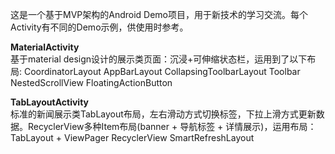 
这是一个基于MVP架构的Android Demo项目，用于新技术的学习交流。每个Activity有不同的Demo示例，供使用时参考。

**MaterialActivity**  
基于material design设计的展示类页面：沉浸+可伸缩状态栏，运用到了以下布局:
CoordinatorLayout
AppBarLayout
CollapsingToolbarLayout
Toolbar
NestedScrollView
FloatingActionButton

**TabLayoutActivity**  
标准的新闻展示类TabLayout布局，左右滑动方式切换标签，下拉上滑方式更新数据。RecyclerView多种Item布局(banner + 导航标签 + 详情展示)，运用布局：
TabLayout + ViewPager
RecyclerView
SmartRefreshLayout

